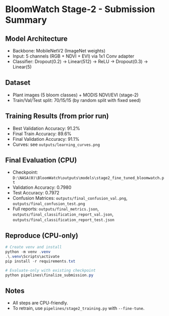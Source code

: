 # BloomWatch Stage-2 - Submission Summary

## Model Architecture

- Backbone: MobileNetV2 (ImageNet weights)
- Input: 5 channels (RGB + NDVI + EVI) via 1x1 Conv adapter
- Classifier: Dropout(0.2) -> Linear(512) -> ReLU -> Dropout(0.3) -> Linear(5)

## Dataset

- Plant images (5 bloom classes) + MODIS NDVI/EVI (stage-2)
- Train/Val/Test split: 70/15/15 (by random split with fixed seed)

## Training Results (from prior run)

- Best Validation Accuracy: 91.2%
- Final Train Accuracy: 89.6%
- Final Validation Accuracy: 91.1%
- Curves: see `outputs/learning_curves.png`

## Final Evaluation (CPU)

- Checkpoint: `D:\NASA(0)\BloomWatch\outputs\models\stage2_fine_tuned_bloomwatch.pt`
- Validation Accuracy: 0.7980
- Test Accuracy: 0.7972
- Confusion Matrices: `outputs/final_confusion_val.png`, `outputs/final_confusion_test.png`
- Full reports: `outputs/final_metrics.json`, `outputs/final_classification_report_val.json`, `outputs/final_classification_report_test.json`

## Reproduce (CPU-only)

```powershell
# Create venv and install
python -m venv .venv
.\.venv\Scripts\activate
pip install -r requirements.txt

# Evaluate-only with existing checkpoint
python pipelines\finalize_submission.py
```

## Notes

- All steps are CPU-friendly.
- To retrain, use `pipelines/stage2_training.py` with `--fine-tune`.
